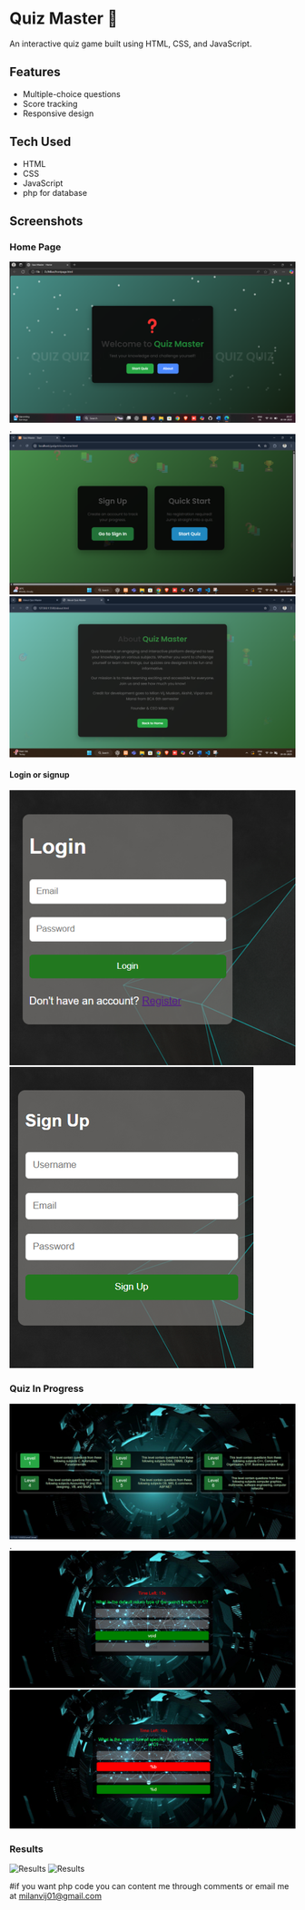 # Quiz Master 🎯

An interactive quiz game built using HTML, CSS, and JavaScript.

## Features
- Multiple-choice questions
- Score tracking
- Responsive design

## Tech Used
- HTML
- CSS
- JavaScript
- php for database

## Screenshots

### Home Page
![front page](frontpage.png.png).
![Home Page](home.png.png)
![aboutpage](about.png.png)

#### Login or signup
![login](login.png.png)
![signup](signup.png.png)

### Quiz In Progress
![Different levels to select](levels.png.png).
![Quiz Page](correct.png.png)
![Options](level.png.png)

### Results
![Results](score.png)
![Results](totalscore.png)

  #if you want php code you can content me through comments or email me at milanvij01@gmail.com
